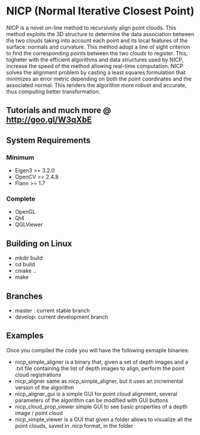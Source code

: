NICP (Normal Iterative Closest Point)
====

NICP is a novel on-line method to recursively align point clouds. This method
exploits the 3D structure to determine the data association between the two
clouds taking into account each point and its local features of the surface:
normals and curvature.
This method adopt a line of sight criterion to find the corresponding points between
the two clouds to register. This, togheter with the efficient algorithms and
data structures used by NICP, increase the speed of the method allowing
real-time computation.
NICP solves the alignment problem by casting a least squares formulation that
minimizes an error metric depending on both the point coordinates and the
associated normal. This renders the algorithm more robust and accurate, thus
computing better transformation.

Tutorials and much more @ http://goo.gl/W3qXbE
----

System Requirements
----

### Minimum

- Eigen3 >= 3.2.0
- OpenCV >= 2.4.8
- Flann  >= 1.7

### Complete

- OpenGL
- Qt4
- QGLViewer

Building on Linux
----

- mkdir build
- cd build
- cmake ..
- make

Branches
----

- master : current stable branch
- develop: current development branch


Examples
----

Once you compiled the code you will have the following exmaple binaries:
- nicp_simple_aligner is a binary that, given a set of depth images and a .txt file containing the list of depth images to align, perform the point cloud registrations
- nicp_aligner same as nicp_simple_aligner, but it uses an incremental version of the algorithm
- nicp_aligner_gui is a simple GUI for point cloud alignment, several parameters of the algorithm can be modified with GUI buttons
- nicp_cloud_prop_viewer simple GUI to see basic properties of a depth image / point cloud
- nicp_simple_viewer is a GUI that given a folder allows to visualize all the point clouds, saved in .nicp format, in the folder
